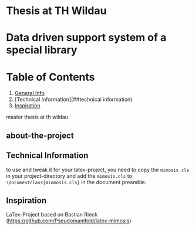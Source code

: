 # Thesis at TH Wildau

# Data driven support system of a special library

# Table of Contents
1. [General Info](##about-the-project)
1. [Technical Information](##technical information)
1. [Inspiration](##inspiration)

master thesis at th wildau

## about-the-project

## Technical Information
to use and tweak it for your latex-project, 
you need to copy the `mimosis.cls` in your project-directory and 
add the `mimosis.cls` to `\documentclass{miomosis.cls}` in the document preamble.

## Inspiration
LaTex-Project based on Bastian Rieck (https://github.com/Pseudomanifold/latex-mimosis)
